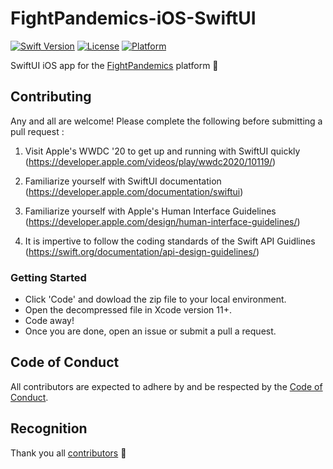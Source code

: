 # FightPandemics-iOS-SwiftUI

[![Swift Version](https://img.shields.io/badge/swift-5.0-orange.svg?style=for-the-badge&logo=appveyor)](#) 
[![License](https://img.shields.io/badge/license-MIT-yellow.svg?style=for-the-badge&logo=appveyor)](https://raw.githubusercontent.com/FightPandemics/FightPandemics-iOS/develop/LICENSE) 
[![Platform](https://img.shields.io/badge/platform-ios-blue.svg?style=for-the-badge&logo=appveyor)](#)

SwiftUI iOS app for the [FightPandemics](https://fightpandemics.com/) platform :iphone:

## Contributing

Any and all are welcome! Please complete the following before submitting a pull request :

1. Visit Apple's WWDC '20 to get up and running with SwiftUI quickly (https://developer.apple.com/videos/play/wwdc2020/10119/)

2. Familiarize yourself with SwiftUI documentation (https://developer.apple.com/documentation/swiftui)

3. Familiarize yourself with Apple's Human Interface Guidelines (https://developer.apple.com/design/human-interface-guidelines/)

4. It is impertive to follow the coding standards of the Swift API Guidlines (https://swift.org/documentation/api-design-guidelines/)

### Getting Started

* Click 'Code' and dowload the zip file to your local environment.
* Open the decompressed file in Xcode version 11+. 
* Code away!
* Once you are done, open an issue or submit a pull a request.

## Code of Conduct

All contributors are expected to adhere by and be respected by the [Code of Conduct](https://github.com/FightPandemics/FightPandemics/blob/master/CODE_OF_CONDUCT.md).

## Recognition

Thank you all [contributors](https://github.com/FightPandemics/FightPandemics-iOS-SwiftUI/contributors) :rocket:


